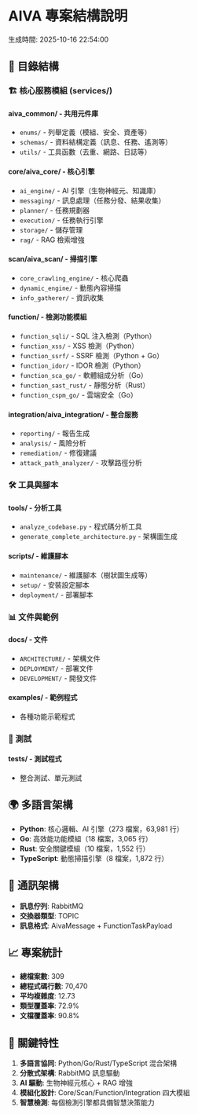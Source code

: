 # AIVA 專案結構說明

生成時間: 2025-10-16 22:54:00

## 📁 目錄結構

### 🏗️ 核心服務模組 (services/)

#### aiva_common/ - 共用元件庫
- `enums/` - 列舉定義（模組、安全、資產等）
- `schemas/` - 資料結構定義（訊息、任務、遙測等）
- `utils/` - 工具函數（去重、網路、日誌等）

#### core/aiva_core/ - 核心引擎
- `ai_engine/` - AI 引擎（生物神經元、知識庫）
- `messaging/` - 訊息處理（任務分發、結果收集）
- `planner/` - 任務規劃器
- `execution/` - 任務執行引擎
- `storage/` - 儲存管理
- `rag/` - RAG 檢索增強

#### scan/aiva_scan/ - 掃描引擎
- `core_crawling_engine/` - 核心爬蟲
- `dynamic_engine/` - 動態內容掃描
- `info_gatherer/` - 資訊收集

#### function/ - 檢測功能模組
- `function_sqli/` - SQL 注入檢測（Python）
- `function_xss/` - XSS 檢測（Python）
- `function_ssrf/` - SSRF 檢測（Python + Go）
- `function_idor/` - IDOR 檢測（Python）
- `function_sca_go/` - 軟體組成分析（Go）
- `function_sast_rust/` - 靜態分析（Rust）
- `function_cspm_go/` - 雲端安全（Go）

#### integration/aiva_integration/ - 整合服務
- `reporting/` - 報告生成
- `analysis/` - 風險分析
- `remediation/` - 修復建議
- `attack_path_analyzer/` - 攻擊路徑分析

### 🛠️ 工具與腳本

#### tools/ - 分析工具
- `analyze_codebase.py` - 程式碼分析工具
- `generate_complete_architecture.py` - 架構圖生成

#### scripts/ - 維護腳本
- `maintenance/` - 維護腳本（樹狀圖生成等）
- `setup/` - 安裝設定腳本
- `deployment/` - 部署腳本

### 📊 文件與範例

#### docs/ - 文件
- `ARCHITECTURE/` - 架構文件
- `DEPLOYMENT/` - 部署文件
- `DEVELOPMENT/` - 開發文件

#### examples/ - 範例程式
- 各種功能示範程式

### 🧪 測試

#### tests/ - 測試程式
- 整合測試、單元測試

## 🌍 多語言架構

- **Python**: 核心邏輯、AI 引擎（273 檔案，63,981 行）
- **Go**: 高效能功能模組（18 檔案，3,065 行）
- **Rust**: 安全關鍵模組（10 檔案，1,552 行）
- **TypeScript**: 動態掃描引擎（8 檔案，1,872 行）

## 🔗 通訊架構

- **訊息佇列**: RabbitMQ
- **交換器類型**: TOPIC
- **訊息格式**: AivaMessage + FunctionTaskPayload

## 📈 專案統計

- **總檔案數**: 309
- **總程式碼行數**: 70,470
- **平均複雜度**: 12.73
- **類型覆蓋率**: 72.9%
- **文檔覆蓋率**: 90.8%

## 🎯 關鍵特性

1. **多語言協同**: Python/Go/Rust/TypeScript 混合架構
2. **分散式架構**: RabbitMQ 訊息驅動
3. **AI 驅動**: 生物神經元核心 + RAG 增強
4. **模組化設計**: Core/Scan/Function/Integration 四大模組
5. **智慧檢測**: 每個檢測引擎都具備智慧決策能力
